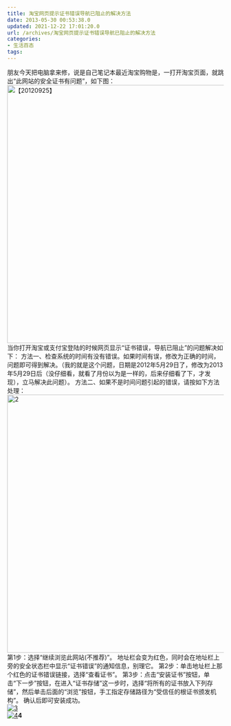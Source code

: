 ```yaml
---
title: 淘宝网页提示证书错误导航已阻止的解决方法
date: 2013-05-30 00:53:38.0
updated: 2021-12-22 17:01:20.0
url: /archives/淘宝网页提示证书错误导航已阻止的解决方法
categories: 
- 生活百态
tags: 
---
```


<div>朋友今天把电脑拿来修，说是自己笔记本最近淘宝购物是，一打开淘宝页面，就跳出“此网站的安全证书有问题”，如下图：</div>
<div id="wrap-img-0"><a title="【20120925】" href="http://a0.att.hudong.com/80/14/19300533989626134858147668956.jpg" target="_blank"><img id="img-0" title="【20120925】" alt="【20120925】" src="http://a0.att.hudong.com/80/14/19300533989626134858147668956_950.jpg" width="600" /></a></div>
当你打开淘宝或支付宝登陆的时候网页显示“证书错误，导航已阻止”的问题解决如下：
方法一、检查系统的时间有没有错误。如果时间有误，修改为正确的时间，问题即可得到解决。（我的就是这个问题，日期是2012年5月29日了，修改为2013年5月29日后（没仔细看，就看了月份以为是一样的，后来仔细看了下，才发现），立马解决此问题）。
方法二、如果不是时间问题引起的错误，请按如下方法处理：
<div id="wrap-img-1"><a title="2" href="http://a0.att.hudong.com/48/15/19300533989626134858152001540.png" target="_blank"><img id="img-1" title="2" alt="2" src="http://a0.att.hudong.com/48/15/19300533989626134858152001540_950.png" width="600" /></a></div>
第1步：选择“继续浏览此网站(不推荐)”。 地址栏会变为红色，同时会在地址栏上旁的安全状态栏中显示“证书错误”的通知信息，别理它。
第2步：单击地址栏上那个红色的证书错误链接，选择“查看证书”。
第3步：点击“安装证书”按钮，单击“下一步”按钮，在进入“证书存储”这一步时，选择“将所有的证书放入下列存储”，然后单击后面的“浏览”按钮，手工指定存储路径为“受信任的根证书颁发机构”。 确认后即可安装成功。
<div id="wrap-img-2"><a title="3" href="http://tupian.hudong.com/a4_50_15_300533989626134858154567865_png.html" target="_blank"><img id="img-2" title="3" alt="3" src="http://a4.att.hudong.com/50/15/300533989626134858154567865_950.png" /></a></div>
<div></div>
<div id="wrap-img-3"><a title="4" href="http://tupian.hudong.com/a4_16_15_300533989626134858154789845_png.html" target="_blank"><img id="img-3" title="4" alt="4" src="http://a4.att.hudong.com/16/15/300533989626134858154789845_950.png" /></a><strong>4</strong></div>